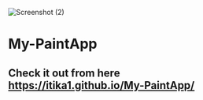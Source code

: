 ![Screenshot (2)](https://user-images.githubusercontent.com/52042964/131674784-ca78e423-ee79-4ecd-be41-684bb41a07fe.png)
# My-PaintApp
## Check it out from here https://itika1.github.io/My-PaintApp/
